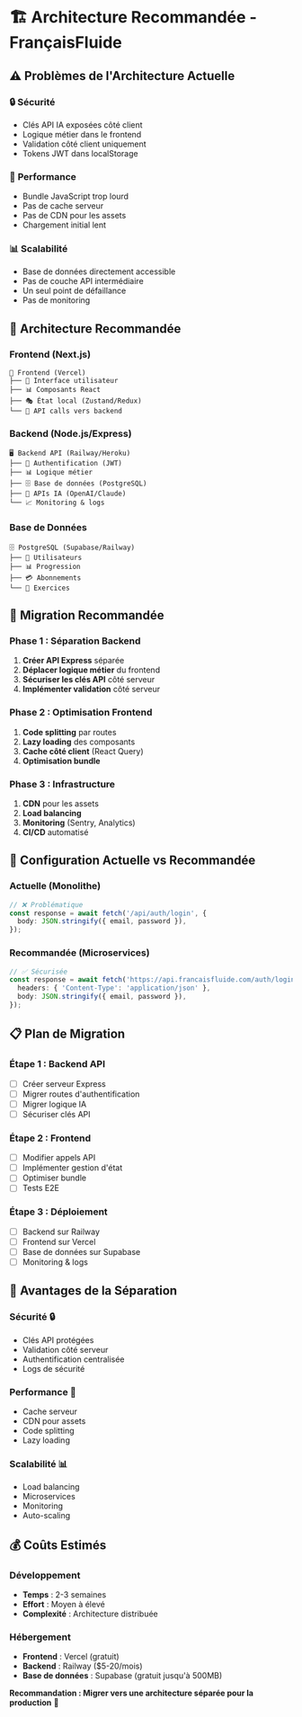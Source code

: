 # 🏗️ Architecture Recommandée - FrançaisFluide

## ⚠️ **Problèmes de l'Architecture Actuelle**

### 🔒 **Sécurité**

- Clés API IA exposées côté client
- Logique métier dans le frontend
- Validation côté client uniquement
- Tokens JWT dans localStorage

### 🚀 **Performance**

- Bundle JavaScript trop lourd
- Pas de cache serveur
- Pas de CDN pour les assets
- Chargement initial lent

### 📊 **Scalabilité**

- Base de données directement accessible
- Pas de couche API intermédiaire
- Un seul point de défaillance
- Pas de monitoring

## 🎯 **Architecture Recommandée**

### **Frontend (Next.js)**

```
📱 Frontend (Vercel)
├── 🎨 Interface utilisateur
├── 📊 Composants React
├── 🎭 État local (Zustand/Redux)
└── 🔄 API calls vers backend
```

### **Backend (Node.js/Express)**

```
🖥️ Backend API (Railway/Heroku)
├── 🔐 Authentification (JWT)
├── 📊 Logique métier
├── 🗄️ Base de données (PostgreSQL)
├── 🤖 APIs IA (OpenAI/Claude)
└── 📈 Monitoring & logs
```

### **Base de Données**

```
🗄️ PostgreSQL (Supabase/Railway)
├── 👤 Utilisateurs
├── 📊 Progression
├── 💳 Abonnements
└── 📝 Exercices
```

## 🚀 **Migration Recommandée**

### **Phase 1 : Séparation Backend**

1. **Créer API Express** séparée
2. **Déplacer logique métier** du frontend
3. **Sécuriser les clés API** côté serveur
4. **Implémenter validation** côté serveur

### **Phase 2 : Optimisation Frontend**

1. **Code splitting** par routes
2. **Lazy loading** des composants
3. **Cache côté client** (React Query)
4. **Optimisation bundle**

### **Phase 3 : Infrastructure**

1. **CDN** pour les assets
2. **Load balancing**
3. **Monitoring** (Sentry, Analytics)
4. **CI/CD** automatisé

## 🔧 **Configuration Actuelle vs Recommandée**

### **Actuelle (Monolithe)**

```typescript
// ❌ Problématique
const response = await fetch('/api/auth/login', {
  body: JSON.stringify({ email, password }),
});
```

### **Recommandée (Microservices)**

```typescript
// ✅ Sécurisée
const response = await fetch('https://api.francaisfluide.com/auth/login', {
  headers: { 'Content-Type': 'application/json' },
  body: JSON.stringify({ email, password }),
});
```

## 📋 **Plan de Migration**

### **Étape 1 : Backend API**

- [ ] Créer serveur Express
- [ ] Migrer routes d'authentification
- [ ] Migrer logique IA
- [ ] Sécuriser clés API

### **Étape 2 : Frontend**

- [ ] Modifier appels API
- [ ] Implémenter gestion d'état
- [ ] Optimiser bundle
- [ ] Tests E2E

### **Étape 3 : Déploiement**

- [ ] Backend sur Railway
- [ ] Frontend sur Vercel
- [ ] Base de données sur Supabase
- [ ] Monitoring & logs

## 🎯 **Avantages de la Séparation**

### **Sécurité** 🔒

- Clés API protégées
- Validation côté serveur
- Authentification centralisée
- Logs de sécurité

### **Performance** 🚀

- Cache serveur
- CDN pour assets
- Code splitting
- Lazy loading

### **Scalabilité** 📊

- Load balancing
- Microservices
- Monitoring
- Auto-scaling

## 💰 **Coûts Estimés**

### **Développement**

- **Temps** : 2-3 semaines
- **Effort** : Moyen à élevé
- **Complexité** : Architecture distribuée

### **Hébergement**

- **Frontend** : Vercel (gratuit)
- **Backend** : Railway ($5-20/mois)
- **Base de données** : Supabase (gratuit jusqu'à 500MB)

**Recommandation : Migrer vers une architecture séparée pour la production** 🎯
